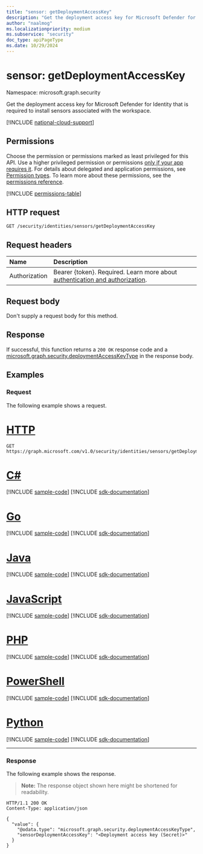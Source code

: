 ```yaml
---
title: "sensor: getDeploymentAccessKey"
description: "Get the deployment access key for Microsoft Defender for Identity that is required to install sensors associated with the workspace."
author: "naalmog"
ms.localizationpriority: medium
ms.subservice: "security"
doc_type: apiPageType
ms.date: 10/29/2024
---
```


# sensor: getDeploymentAccessKey

Namespace: microsoft.graph.security

Get the deployment access key for Microsoft Defender for Identity that is required to install sensors associated with the workspace.

[!INCLUDE [national-cloud-support](../../includes/global-us.md)]

## Permissions

Choose the permission or permissions marked as least privileged for this API. Use a higher privileged permission or permissions [only if your app requires it](/graph/permissions-overview#best-practices-for-using-microsoft-graph-permissions). For details about delegated and application permissions, see [Permission types](/graph/permissions-overview#permission-types). To learn more about these permissions, see the [permissions reference](/graph/permissions-reference).

<!-- { "blockType": "permissions", "name": "security_sensor_getdeploymentaccesskey" } -->
[!INCLUDE [permissions-table](../includes/permissions/security-sensor-getdeploymentaccesskey-permissions.md)]

## HTTP request

<!-- {
  "blockType": "ignored"
}
-->
``` http
GET /security/identities/sensors/getDeploymentAccessKey
```

## Request headers

|Name|Description|
|:---|:---|
|Authorization|Bearer {token}. Required. Learn more about [authentication and authorization](/graph/auth/auth-concepts).|

## Request body

Don't supply a request body for this method.

## Response

If successful, this function returns a `200 OK` response code and a [microsoft.graph.security.deploymentAccessKeyType](../resources/security-deploymentaccesskeytype.md) in the response body.

## Examples

### Request

The following example shows a request.
# [HTTP](#tab/http)
<!-- {
  "blockType": "request",
  "name": "sensorthis.getdeploymentaccesskey"
}
-->
``` http
GET https://graph.microsoft.com/v1.0/security/identities/sensors/getDeploymentAccessKey
```

# [C#](#tab/csharp)
[!INCLUDE [sample-code](../includes/snippets/csharp/sensorthisgetdeploymentaccesskey-csharp-snippets.md)]
[!INCLUDE [sdk-documentation](../includes/snippets/snippets-sdk-documentation-link.md)]

# [Go](#tab/go)
[!INCLUDE [sample-code](../includes/snippets/go/sensorthisgetdeploymentaccesskey-go-snippets.md)]
[!INCLUDE [sdk-documentation](../includes/snippets/snippets-sdk-documentation-link.md)]

# [Java](#tab/java)
[!INCLUDE [sample-code](../includes/snippets/java/sensorthisgetdeploymentaccesskey-java-snippets.md)]
[!INCLUDE [sdk-documentation](../includes/snippets/snippets-sdk-documentation-link.md)]

# [JavaScript](#tab/javascript)
[!INCLUDE [sample-code](../includes/snippets/javascript/sensorthisgetdeploymentaccesskey-javascript-snippets.md)]
[!INCLUDE [sdk-documentation](../includes/snippets/snippets-sdk-documentation-link.md)]

# [PHP](#tab/php)
[!INCLUDE [sample-code](../includes/snippets/php/sensorthisgetdeploymentaccesskey-php-snippets.md)]
[!INCLUDE [sdk-documentation](../includes/snippets/snippets-sdk-documentation-link.md)]

# [PowerShell](#tab/powershell)
[!INCLUDE [sample-code](../includes/snippets/powershell/sensorthisgetdeploymentaccesskey-powershell-snippets.md)]
[!INCLUDE [sdk-documentation](../includes/snippets/snippets-sdk-documentation-link.md)]

# [Python](#tab/python)
[!INCLUDE [sample-code](../includes/snippets/python/sensorthisgetdeploymentaccesskey-python-snippets.md)]
[!INCLUDE [sdk-documentation](../includes/snippets/snippets-sdk-documentation-link.md)]

---

### Response

The following example shows the response.
>**Note:** The response object shown here might be shortened for readability.
<!-- {
  "blockType": "response",
  "truncated": true,
  "@odata.type": "microsoft.graph.security.deploymentAccessKeyType"
}
-->
``` http
HTTP/1.1 200 OK
Content-Type: application/json

{
  "value": {
    "@odata.type": "microsoft.graph.security.deploymentAccessKeyType",
    "sensorDeploymentAccessKey": "<Deployment access key (Secret)>"
  }
}
```
